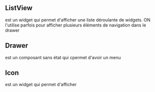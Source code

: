 ## ListView
est un widget qui permet d'afficher une liste déroulante de widgets. ON l'utilise parfois pour afficher plusieurs éléments de navigation dans le drawer


## Drawer 
 est un composant sans état qui cpermet d'avoir un menu 


## Icon

est un widget qui permet d'afficher 